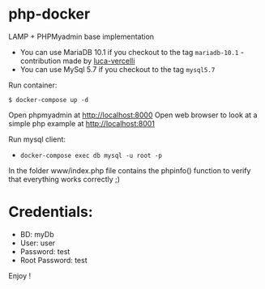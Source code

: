 # php-docker

LAMP + PHPMyadmin base implementation

- You can use MariaDB 10.1 if you checkout to the tag `mariadb-10.1` - contribution made by [luca-vercelli](https://github.com/luca-vercelli)
- You can use MySql 5.7 if you checkout to the tag `mysql5.7`

Run container:

```
$ docker-compose up -d
```

Open phpmyadmin at [http://localhost:8000](http://localhost:8000)
Open web browser to look at a simple php example at [http://localhost:8001](http://localhost:8001)

Run mysql client:

- `docker-compose exec db mysql -u root -p` 

In the folder www/index.php file contains the phpinfo() function to verify that everything works correctly ;)

# Credentials:

- BD: myDb
- User: user
- Password: test
- Root Password: test

Enjoy !